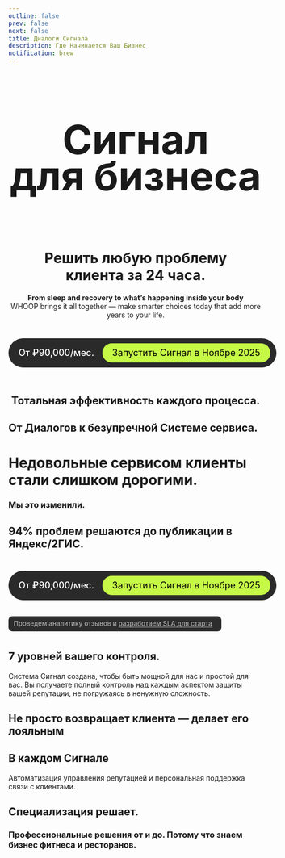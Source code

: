 ```yaml
---
outline: false
prev: false
next: false
title: Диалоги Сигнала
description: Где Начинается Ваш Бизнес
notification: brew
---
```


<SignalProductsSlider />

<div align="center">

<h1 class="responsive-heading">Сигнал<br>для бизнеса</h1>

<br>

<h1>
  <span>Решить любую проблему</span><br class="mobile-break"> <span>клиента за 24 часа.</span>
</h1>

<p>
  <strong>From sleep and recovery to what’s happening inside your body</strong><br class="mobile-break"> WHOOP brings it all together — make smarter choices today that add more years to your life.
</p>

<div class="checkup-cta-section">
  <div class="checkup-price">От ₽90,000/мес.</div>
  <a href="/apply" class="btn-cta">Запустить Сигнал в Ноябре 2025</a>
</div>

## Тотальная эффективность каждого процесса.

</div>

<Dialogs3Cards />

## От Диалогов к безупречной Системе сервиса.

<SignalProductsCards />

# Недовольные сервисом клиенты стали слишком дорогими.

### Мы это изменили.

<DialogsSteps />

## 94% проблем решаются до публикации в Яндекс/2ГИС.

<SignalAbout3Cards />

<div class="checkup-cta-section">
  <div class="checkup-price">От ₽90,000/мес.</div>
  <a href="/apply" class="btn-cta">Запустить Сигнал в Ноябре 2025</a>
</div>

<div style="background-color: #2d2d2d; border: 0px solid #404040; border-radius: 8px; padding: 7px 10px; font-size: 13px; color: #a8a8a8; margin: 8px 0; display: inline-flex; flex-wrap: wrap; align-items: center; gap: 8px; font-weight: 500; line-height: 1.2;">
  <span>Проведем аналитику отзывов и <a href="/pro/dialogs#быстрыи-старт" style="color: inherit; text-decoration: underline; text-decoration-thickness: 1px; text-underline-offset: 2px; text-decoration-skip-ink: auto; border-bottom: none; box-shadow: none; font-weight: 500;">разработаем SLA для старта</a></span>
  <Badge type="tip" text="Бесплатно за 5 дней" style="position: relative; top: 2px;" />
</div>

## 7 уровней вашего контроля.

Система Сигнал создана, чтобы быть мощной для нас и простой для вас. Вы получаете полный контроль над каждым аспектом защиты вашей репутации, не погружаясь в ненужную сложность.

<Dialogs7LevelsControl />

## Не просто возвращает клиента — делает его лояльным

<DialogsAnnaWorks />

## В каждом Сигнале

Автоматизация управления репутацией и персональная поддержка связи с клиентами.

<DialogsFeatures />


## Специализация решает.

### Профессиональные решения от и до. Потому что знаем бизнес фитнеса и ресторанов.

<DialogsWidgets />


<style>
.responsive-heading {
  font-size: 80px !important;
  line-height: 0.9 !important;
}

@media screen and (max-width: 768px) {
  .responsive-heading {
    font-size: 65px !important;
    line-height: 1.1 !important;
  }
}

@media screen and (max-width: 480px) {
  .responsive-heading {
    font-size: 50px !important;
    line-height: 1.1 !important;
  }
}
</style>

<style>
/* Checkup CTA Section - Perfect Single Line */
.checkup-cta-section {
  background-color: #2a2a2a;
  padding: 10px 12px 10px 20px;
  border-radius: 999px;
  margin: 24px 0;
  display: inline-flex;
  align-items: center;
  gap: 16px;
  width: fit-content;
}

.checkup-price {
  color: #ffffff;
  margin: 0;
  padding: 0;
  font-size: 18px;
  font-weight: 500;
  white-space: nowrap;
  line-height: 1;
}

/* CTA Button - Same Size, Normal Weight */
.btn-cta {
  background-color: #C5F946;
  color: #000 !important;
  padding: 10px 20px;
  border-radius: 999px;
  font-weight: 400;
  font-size: 18px;
  text-align: center;
  text-decoration: none;
  transition: all 0.3s ease;
  cursor: pointer;
  border: none;
  white-space: nowrap;
  display: inline-block;
  line-height: 1;
}

.btn-cta:hover {
  background-color: #b3e63d;
  transform: translateY(-1px);
  text-decoration: none !important;
  box-shadow: 0 4px 12px rgba(197, 249, 70, 0.25);
}

/* Responsive - Full width on mobile */
@media (max-width: 767px) {
  .checkup-cta-section {
    display: flex;
    width: 100%;
    flex-direction: column;
    padding: 16px 20px;
    gap: 12px;
    border-radius: 20px;
  }
  
  .checkup-price {
    font-size: 18px;
    text-align: center;
  }
  
  .btn-cta {
    width: 100%;
    padding: 12px 24px;
  }
}
</style>
